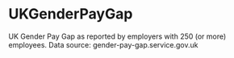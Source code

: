 # UKGenderPayGap
UK Gender Pay Gap as reported by employers with 250 (or more) employees. Data source: gender-pay-gap.service.gov.uk
